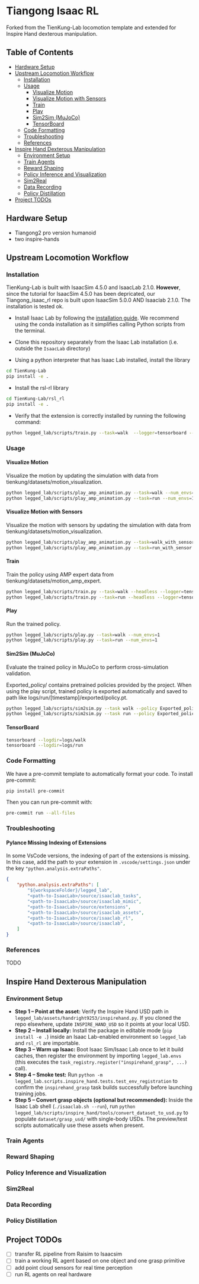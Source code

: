 # Tiangong Isaac RL

Forked from the TienKung-Lab locomotion template and extended for Inspire Hand dexterous manipulation.

## Table of Contents
- [Hardware Setup](#hardware-setup)
- [Upstream Locomotion Workflow](#upstream-locomotion-workflow)
  - [Installation](#installation)
  - [Usage](#usage)
    - [Visualize Motion](#visualize-motion)
    - [Visualize Motion with Sensors](#visualize-motion-with-sensors)
    - [Train](#train)
    - [Play](#play)
    - [Sim2Sim (MuJoCo)](#sim2sim-mujoco)
    - [TensorBoard](#tensorboard)
  - [Code Formatting](#code-formatting)
  - [Troubleshooting](#troubleshooting)
  - [References](#references)
- [Inspire Hand Dexterous Manipulation](#inspire-hand-dexterous-manipulation)
  - [Environment Setup](#environment-setup)
  - [Train Agents](#train-agents)
  - [Reward Shaping](#reward-shaping)
  - [Policy Inference and Visualization](#policy-inference-and-visualization)
  - [Sim2Real](#sim2real)
  - [Data Recording](#data-recording)
  - [Policy Distillation](#policy-distillation)
- [Project TODOs](#project-todos)

## Hardware Setup
- Tiangong2 pro version humanoid
- two inspire-hands

## Upstream Locomotion Workflow
### Installation
TienKung-Lab is built with IsaacSim 4.5.0 and IsaacLab 2.1.0. **However**, since the tutorial for IsaacSim 4.5.0 has been depricated, our Tiangong_isaac_rl repo is built upon IsaacSim 5.0.0 AND Isaaclab 2.1.0. The installation is tested ok.

- Install Isaac Lab by following the [installation guide](https://isaac-sim.github.io/IsaacLab/main/source/setup/installation/index.html). We recommend using the conda installation as it simplifies calling Python scripts from the terminal.

- Clone this repository separately from the Isaac Lab installation (i.e. outside the `IsaacLab` directory)

- Using a python interpreter that has Isaac Lab installed, install the library

```bash
cd TienKung-Lab
pip install -e .
```
- Install the rsl-rl library

```bash
cd TienKung-Lab/rsl_rl
pip install -e .
```

- Verify that the extension is correctly installed by running the following command:

```bash
python legged_lab/scripts/train.py --task=walk  --logger=tensorboard --headless --num_envs=64
```

### Usage

#### Visualize Motion

Visualize the motion by updating the simulation with data from tienkung/datasets/motion_visualization.

```bash
python legged_lab/scripts/play_amp_animation.py --task=walk --num_envs=1
python legged_lab/scripts/play_amp_animation.py --task=run --num_envs=1
```

#### Visualize Motion with Sensors

Visualize the motion with sensors by updating the simulation with data from tienkung/datasets/motion_visualization.

```bash
python legged_lab/scripts/play_amp_animation.py --task=walk_with_sensor --num_envs=1
python legged_lab/scripts/play_amp_animation.py --task=run_with_sensor --num_envs=1
```

#### Train

Train the policy using AMP expert data from tienkung/datasets/motion_amp_expert.

```bash
python legged_lab/scripts/train.py --task=walk --headless --logger=tensorboard --num_envs=4096
python legged_lab/scripts/train.py --task=run --headless --logger=tensorboard --num_envs=4096
```

#### Play

Run the trained policy.

```bash
python legged_lab/scripts/play.py --task=walk --num_envs=1
python legged_lab/scripts/play.py --task=run --num_envs=1
```

#### Sim2Sim (MuJoCo)

Evaluate the trained policy in MuJoCo to perform cross-simulation validation.

Exported_policy/ contains pretrained policies provided by the project. When using the play script, trained policy is exported automatically and saved to path like logs/run/[timestamp]/exported/policy.pt.
```bash
python legged_lab/scripts/sim2sim.py --task walk --policy Exported_policy/walk.pt --duration 10
python legged_lab/scripts/sim2sim.py --task run --policy Exported_policy/run.pt --duration 10
```

#### TensorBoard
```bash
tensorboard --logdir=logs/walk
tensorboard --logdir=logs/run
```

### Code Formatting

We have a pre-commit template to automatically format your code.
To install pre-commit:

```bash
pip install pre-commit
```

Then you can run pre-commit with:

```bash
pre-commit run --all-files
```

### Troubleshooting

#### Pylance Missing Indexing of Extensions

In some VsCode versions, the indexing of part of the extensions is missing. In this case, add the path to your extension in `.vscode/settings.json` under the key `"python.analysis.extraPaths"`.

```json
{
    "python.analysis.extraPaths": [
        "${workspaceFolder}/legged_lab",
        "<path-to-IsaacLab>/source/isaaclab_tasks",
        "<path-to-IsaacLab>/source/isaaclab_mimic",
        "<path-to-IsaacLab>/source/extensions",
        "<path-to-IsaacLab>/source/isaaclab_assets",
        "<path-to-IsaacLab>/source/isaaclab_rl",
        "<path-to-IsaacLab>/source/isaaclab",
    ]
}
```

### References

TODO

## Inspire Hand Dexterous Manipulation
### Environment Setup 
- **Step 1 – Point at the asset:** Verify the Inspire Hand USD path in `legged_lab/assets/handright9253/inspirehand.py`. If you cloned the repo elsewhere, update `INSPIRE_HAND_USD` so it points at your local USD.
- **Step 2 – Install locally:** Install the package in editable mode (`pip install -e .`) inside an Isaac Lab-enabled environment so `legged_lab` and `rsl_rl` are importable.
- **Step 3 – Warm up Isaac:** Boot Isaac Sim/Isaac Lab once to let it build caches, then register the environment by importing `legged_lab.envs` (this executes the `task_registry.register("inspirehand_grasp", ...)` call).
- **Step 4 – Smoke test:** Run `python -m legged_lab.scripts.inspire_hand.tests.test_env_registration` to confirm the `inspirehand_grasp` task builds successfully before launching training jobs.
- **Step 5 – Convert grasp objects (optional but recommended):** Inside the Isaac Lab shell (`./isaaclab.sh --run`), run `python legged_lab/scripts/inspire_hand/tools/convert_dataset_to_usd.py` to populate `dataset/grasp_usd/` with single-body USDs. The preview/test scripts automatically use these assets when present.

### Train Agents

### Reward Shaping

### Policy Inference and Visualization

### Sim2Real

### Data Recording

### Policy Distillation


## Project TODOs
- [ ] transfer RL pipeline from Raisim to Isaacsim
- [ ] train a working RL agent based on one object and one grasp primitive
- [ ] add point cloud sensors for real time perception
- [ ] run RL agents on real hardware
